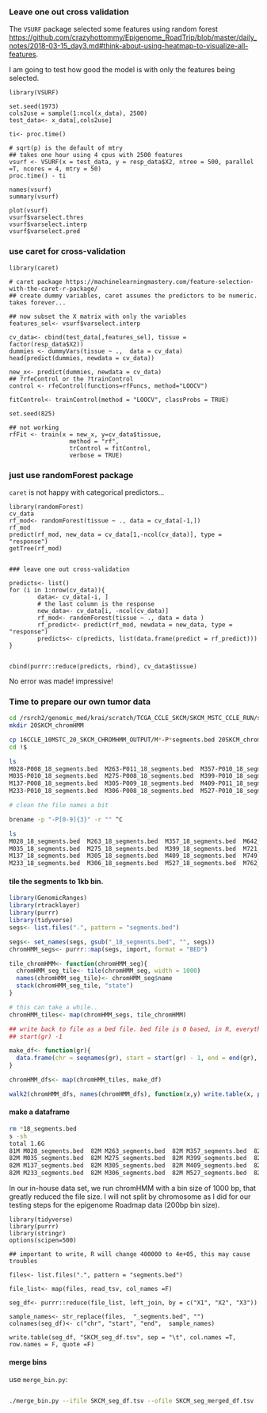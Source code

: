 ### Leave one out cross validation

The `VSURF` package selected some features using random forest https://github.com/crazyhottommy/Epigenome_RoadTrip/blob/master/daily_notes/2018-03-15_day3.md#think-about-using-heatmap-to-visualize-all-features.

I am going to test how good the model is with only the features being selected.

```{r}
library(VSURF)

set.seed(1973)
cols2use = sample(1:ncol(x_data), 2500)
test_data<- x_data[,cols2use]

ti<- proc.time()

# sqrt(p) is the default of mtry
## takes one hour using 4 cpus with 2500 features
vsurf <- VSURF(x = test_data, y = resp_data$X2, ntree = 500, parallel =T, ncores = 4, mtry = 50)
proc.time() - ti

names(vsurf)
summary(vsurf)

plot(vsurf)
vsurf$varselect.thres
vsurf$varselect.interp
vsurf$varselect.pred
```

### use caret for cross-validation

```{r}
library(caret)

# caret package https://machinelearningmastery.com/feature-selection-with-the-caret-r-package/
## create dummy variables, caret assumes the predictors to be numeric. takes forever...

## now subset the X matrix with only the variables
features_sel<- vsurf$varselect.interp

cv_data<- cbind(test_data[,features_sel], tissue = factor(resp_data$X2))
dummies <- dummyVars(tissue ~ .,  data = cv_data)
head(predict(dummies, newdata = cv_data))

new_x<- predict(dummies, newdata = cv_data)
## ?rfeControl or the ?trainControl
control <- rfeControl(functions=rfFuncs, method="LOOCV")

fitControl<- trainControl(method = "LOOCV", classProbs = TRUE)

set.seed(825)

## not working
rfFit <- train(x = new_x, y=cv_data$tissue,
                 method = "rf",
                 trControl = fitControl,
                 verbose = TRUE)

```

### just use randomForest package

`caret` is not happy with categorical predictors...

```{r}
library(randomForest)
cv_data
rf_mod<- randomForest(tissue ~ ., data = cv_data[-1,])
rf_mod
predict(rf_mod, new_data = cv_data[1,-ncol(cv_data)], type = "response")
getTree(rf_mod)


### leave one out cross-validation

predicts<- list()
for (i in 1:nrow(cv_data)){
        data<- cv_data[-i, ]
        # the last column is the response
        new_data<- cv_data[i, -ncol(cv_data)]
        rf_mod<- randomForest(tissue ~ ., data = data )
        rf_predict<- predict(rf_mod, newdata = new_data, type = "response")
        predicts<- c(predicts, list(data.frame(predict = rf_predict)))
}


cbind(purrr::reduce(predicts, rbind), cv_data$tissue)
```

No error was made! impressive!


### Time to prepare our own tumor data

```bash
cd /rsrch2/genomic_med/krai/scratch/TCGA_CCLE_SKCM/SKCM_MSTC_CCLE_RUN/snakemake_ChIPseq_pipeline/12chromHMM
mkdir 20SKCM_chromHMM

cp 16CCLE_10MSTC_20_SKCM_CHROMHMM_OUTPUT/M*-P*segments.bed 20SKCM_chromHMM/
cd !$

ls
M028-P008_18_segments.bed  M263-P011_18_segments.bed  M357-P010_18_segments.bed  M642-P008_18_segments.bed  M807-P010_18_segments.bed
M035-P010_18_segments.bed  M275-P008_18_segments.bed  M399-P010_18_segments.bed  M721-P010_18_segments.bed  M822-P010_18_segments.bed
M137-P008_18_segments.bed  M305-P009_18_segments.bed  M409-P011_18_segments.bed  M749-P010_18_segments.bed  M852-P008_18_segments.bed
M233-P010_18_segments.bed  M306-P008_18_segments.bed  M527-P010_18_segments.bed  M762-P008_18_segments.bed  M857-P010_18_segments.bed

# clean the file names a bit

brename -p "-P[0-9]{3}" -r "" ^C

ls
M028_18_segments.bed  M263_18_segments.bed  M357_18_segments.bed  M642_18_segments.bed  M807_18_segments.bed
M035_18_segments.bed  M275_18_segments.bed  M399_18_segments.bed  M721_18_segments.bed  M822_18_segments.bed
M137_18_segments.bed  M305_18_segments.bed  M409_18_segments.bed  M749_18_segments.bed  M852_18_segments.bed
M233_18_segments.bed  M306_18_segments.bed  M527_18_segments.bed  M762_18_segments.bed  M857_18_segments.bed

```

#### tile the segments to 1kb bin.

```r
library(GenomicRanges)
library(rtracklayer)
library(purrr)
library(tidyverse)
segs<- list.files(".", pattern = "segments.bed")

segs<- set_names(segs, gsub("_18_segments.bed", "", segs))
chromHMM_segs<- purrr::map(segs, import, format = "BED")

tile_chromHMM<- function(chromHMM_seg){
  chromHMM_seg_tile<- tile(chromHMM_seg, width = 1000)
  names(chromHMM_seg_tile)<- chromHMM_seg$name
  stack(chromHMM_seg_tile, "state")
}

# this can take a while..
chromHMM_tiles<- map(chromHMM_segs, tile_chromHMM)

## write back to file as a bed file. bed file is 0 based, in R, everything is 1 based.
## start(gr) -1

make_df<- function(gr){
  data.frame(chr = seqnames(gr), start = start(gr) - 1, end = end(gr), state = gr$state)
}

chromHMM_dfs<- map(chromHMM_tiles, make_df)

walk2(chromHMM_dfs, names(chromHMM_dfs), function(x,y) write.table(x, paste0(y, "_segments.bed"), row.names =F, col.names =F, sep = "\t", quote =F))

```

#### make a dataframe

```bash
rm *18_segments.bed
s -sh
total 1.6G
81M M028_segments.bed  82M M263_segments.bed  82M M357_segments.bed  82M M642_segments.bed  82M M807_segments.bed
82M M035_segments.bed  82M M275_segments.bed  82M M399_segments.bed  82M M721_segments.bed  82M M822_segments.bed
82M M137_segments.bed  82M M305_segments.bed  82M M409_segments.bed  82M M749_segments.bed  82M M852_segments.bed
82M M233_segments.bed  82M M306_segments.bed  82M M527_segments.bed  82M M762_segments.bed  82M M857_segments.bed
```

In our in-house data set, we run chromHMM with a bin size of 1000 bp, that greatly reduced the file size. I will not
split by chromosome as I did for our testing steps for the epigenome Roadmap data (200bp bin size).

```{r}
library(tidyverse)
library(purrr)
library(stringr)
options(scipen=500)

## important to write, R will change 400000 to 4e+05, this may cause troubles

files<- list.files(".", pattern = "segments.bed")

file_list<- map(files, read_tsv, col_names =F)

seg_df<- purrr::reduce(file_list, left_join, by = c("X1", "X2", "X3"))

sample_names<- str_replace(files,  "_segments.bed", "")
colnames(seg_df)<- c("chr", "start", "end",  sample_names)

write.table(seg_df, "SKCM_seg_df.tsv", sep = "\t", col.names =T, row.names = F, quote =F)
```

#### merge bins

use `merge_bin.py`:

```bash

./merge_bin.py --ifile SKCM_seg_df.tsv --ofile SKCM_seg_merged_df.tsv


```
